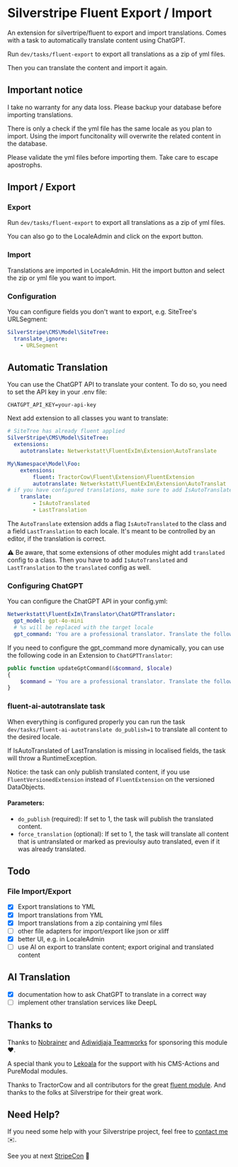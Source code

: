 # Silverstripe Fluent Export / Import

An extension for silvertripe/fluent to export and import translations. Comes with a task to automatically translate content using ChatGPT.

Run `dev/tasks/fluent-export` to export all translations as a zip of yml files.

Then you can translate the content and import it again.

## Important notice
I take no warranty for any data loss. Please backup your database before importing translations.

There is only a check if the yml file has the same locale as you plan to import. Using the import funcitonality will overwrite the related content in the database.

Please validate the yml files before importing them. Take care to escape apostrophs. 

## Import / Export

### Export
Run `dev/tasks/fluent-export` to export all translations as a zip of yml files.

You can also go to the LocaleAdmin and click on the export button.

### Import
Translations are imported in LocaleAdmin. Hit the import button and select the zip or yml file you want to import.

### Configuration

You can configure fields you don't want to export, e.g. SiteTree's URLSegment:

```yml
SilverStripe\CMS\Model\SiteTree:
  translate_ignore:
    - URLSegment
```

## Automatic Translation
You can use the ChatGPT API to translate your content. To do so, you need to set the API key in your .env file:

```
CHATGPT_API_KEY=your-api-key
```

Next add extension to all classes you want to translate:

```yml
# SiteTree has already fluent applied
SilverStripe\CMS\Model\SiteTree:
  extensions:
    autotranslate: Netwerkstatt\FluentExIm\Extension\AutoTranslate

My\Namespace\Model\Foo:
    extensions:
        fluent: TractorCow\Fluent\Extension\FluentExtension
        autotranslate: Netwerkstatt\FluentExIm\Extension\AutoTranslat
# if you have configured translations, make sure to add IsAutoTranslated and LastTranslation manually
    translate:
        - IsAutoTranslated
        - LastTranslation
```

The `AutoTranslate` extension adds a flag `IsAutoTranslated` to the class and a field `LastTranslation` to each locale. It's meant to be controlled by an editor, if the translation is correct.


⚠️ Be aware, that some extensions of other modules might add `translated` config to a class. Then you have to add `IsAutoTranslated` and `LastTranslation` to the `translated` config as well.

### Configuring ChatGPT
You can configure the ChatGPT API in your config.yml:

```yml
Netwerkstatt\FluentExIm\Translator\ChatGPTTranslator:
  gpt_model: gpt-4o-mini
  # %s will be replaced with the target locale
  gpt_command: 'You are a professional translator. Translate the following text to %s language. Please keep the json format intact.'
```

If you need to configure the gpt_command more dynamically, you can use the following code in an Extension to `ChatGPTTranslator`:

```php
public function updateGptCommand(&$command, $locale)
{
    $command = 'You are a professional translator. Translate the following text to ' . $locale . ' language. Please keep the json format intact.';
}
```

### fluent-ai-autotranslate task
When everything is configured properly you can run the task `dev/tasks/fluent-ai-autotranslate do_publish=1` to translate all content to the desired locale.

If IsAutoTranslated of LastTranslation is missing in localised fields, the task will throw a RuntimeException.

Notice: the task can only publish translated content, if you use `FluentVersionedExtension` instead of `FluentExtension` on the versioned DataObjects.

#### Parameters:
* `do_publish` (required): If set to 1, the task will publish the translated content.
* `force_translation` (optional): If set to 1, the task will translate all content that is untranslated or marked as previoulsy auto translated, even if it was already translated.

## Todo
### File Import/Export
- [X] Export translations to YML
- [X] Import translations from YML
- [X] Import translations from a zip containing yml files
- [ ] other file adapters for import/export like json or xliff
- [X] better UI, e.g. in LocaleAdmin
- [ ] use AI on export to translate content; export original and translated content
## AI Translation
- [X] documentation how to ask ChatGPT to translate in a correct way
- [ ] implement other translation services like DeepL

## Thanks to
Thanks to [Nobrainer](https://www.nobrainer.dk/) and [Adiwidjaja Teamworks](https://www.adiwidjaja.com/) for sponsoring this module ❤️.

A special thank you to [Lekoala](https://github.com/lekoala) for the support with his CMS-Actions and PureModal modules.

Thanks to TractorCow and all contributors for the great [fluent module](https://github.com/tractorcow-farm/silverstripe-fluent). And thanks to the folks at Silverstripe for their great work.

## Need Help?

If you need some help with your Silverstripe project, feel free to [contact me](mailto:werner.krauss@netwerkstatt.at) ✉️.

See you at next [StripeCon](https://stripecon.eu) 👋
